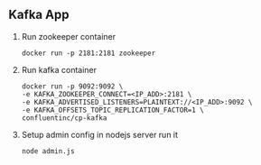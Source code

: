 ## Kafka App

1. Run zookeeper container

   ```
   docker run -p 2181:2181 zookeeper
   ```

2. Run kafka container

   ```
   docker run -p 9092:9092 \
   -e KAFKA_ZOOKEEPER_CONNECT=<IP_ADD>:2181 \
   -e KAFKA_ADVERTISED_LISTENERS=PLAINTEXT://<IP_ADD>:9092 \
   -e KAFKA_OFFSETS_TOPIC_REPLICATION_FACTOR=1 \
   confluentinc/cp-kafka
   ```

3. Setup admin config in nodejs server run it
   ```
   node admin.js
   ```
